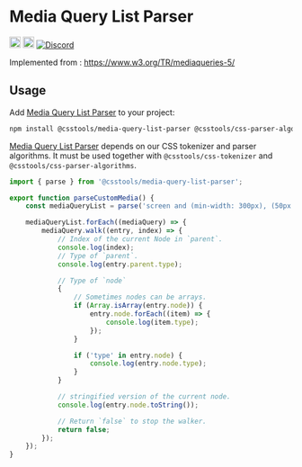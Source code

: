# Media Query List Parser

[<img alt="npm version" src="https://img.shields.io/npm/v/@csstools/media-query-list-parser.svg" height="20">][npm-url]
[<img alt="Build Status" src="https://github.com/csstools/postcss-plugins/workflows/test/badge.svg" height="20">][cli-url]
[<img alt="Discord" src="https://shields.io/badge/Discord-5865F2?logo=discord&logoColor=white">][discord]

Implemented from : https://www.w3.org/TR/mediaqueries-5/

## Usage

Add [Media Query List Parser] to your project:

```bash
npm install @csstools/media-query-list-parser @csstools/css-parser-algorithms @csstools/css-tokenizer --save-dev
```

[Media Query List Parser] depends on our CSS tokenizer and parser algorithms.
It must be used together with `@csstools/css-tokenizer` and `@csstools/css-parser-algorithms`.

```ts
import { parse } from '@csstools/media-query-list-parser';

export function parseCustomMedia() {
	const mediaQueryList = parse('screen and (min-width: 300px), (50px < height < 30vw)');

	mediaQueryList.forEach((mediaQuery) => {
		mediaQuery.walk((entry, index) => {
			// Index of the current Node in `parent`.
			console.log(index);
			// Type of `parent`.
			console.log(entry.parent.type);

			// Type of `node`
			{
				// Sometimes nodes can be arrays.
				if (Array.isArray(entry.node)) {
					entry.node.forEach((item) => {
						console.log(item.type);
					});
				}

				if ('type' in entry.node) {
					console.log(entry.node.type);
				}
			}

			// stringified version of the current node.
			console.log(entry.node.toString());

			// Return `false` to stop the walker.
			return false;
		});
	});
}
```

[cli-url]: https://github.com/csstools/postcss-plugins/actions/workflows/test.yml?query=workflow/test
[discord]: https://discord.gg/bUadyRwkJS
[npm-url]: https://www.npmjs.com/package/@csstools/media-query-list-parser

[Media Query List Parser]: https://github.com/csstools/postcss-plugins/tree/main/packages/media-query-list-parser
